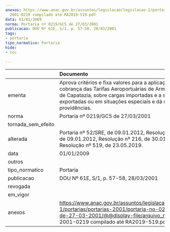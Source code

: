 ```yaml
---
anexos: https://www.anac.gov.br/assuntos/legislacao/legislacao-1/portarias/portarias-2001/portaria-no-0219-gc5-de-27-03-2001/@@display-file/arquivo_norma/PGC5
  2001-0219 compilado até RA2019-519.pdf
data: 01/01/2009
norma: Portaria nº 0219/GC5 de 27/03/2001
publicacao: DOU Nº 61E, S/1, p. 57-58, 28/03/2001
tags:
- portaria
tipo_normatico: Portaria
hide: 
- toc 
 
---
```


|                    | Documento                                                                                                                                                                                                                |
|:-------------------|:-------------------------------------------------------------------------------------------------------------------------------------------------------------------------------------------------------------------------|
| ementa             | Aprova critérios e fixa valores para a aplicação e a cobrança das Tarifas Aeroportuárias de Armazenagem e de Capatazia, sobre cargas importadas e a serem exportadas ou em situações especiais e dá outras providências. |
| norma              | Portaria nº 0219/GC5 de 27/03/2001                                                                                                                                                                                       |
| tornada_sem_efeito |                                                                                                                                                                                                                          |
| alterada           | Portaria nº 52/SRE, de 09.01.2012, Resolução nº 213, de 09.01.2012, Resolução nº 216, de 30.01.2012, e Resolução nº 519, de 23.05.2019.                                                                                  |
| data               | 01/01/2009                                                                                                                                                                                                               |
| outros             |                                                                                                                                                                                                                          |
| tipo_normatico     | Portaria                                                                                                                                                                                                                 |
| publicacao         | DOU Nº 61E, S/1, p. 57-58, 28/03/2001                                                                                                                                                                                    |
| revogada           |                                                                                                                                                                                                                          |
| em_vigor           |                                                                                                                                                                                                                          |
| anexos             | https://www.anac.gov.br/assuntos/legislacao/legislacao-1/portarias/portarias-2001/portaria-no-0219-gc5-de-27-03-2001/@@display-file/arquivo_norma/PGC5 2001-0219 compilado até RA2019-519.pdf                            |